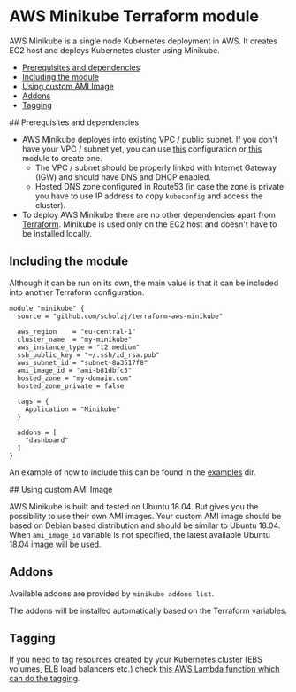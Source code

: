 # AWS Minikube Terraform module

AWS Minikube is a single node Kubernetes deployment in AWS. It creates EC2 host and deploys Kubernetes cluster using Minikube.

<!-- TOC depthFrom:2 -->

- [Prerequisites and dependencies](#prerequisites-and-dependencies)
- [Including the module](#including-the-module)
- [Using custom AMI Image](#using-custom-ami-image)
- [Addons](#addons)
- [Tagging](#tagging)

<!-- /TOC -->


## Prerequisites and dependencies

* AWS Minikube deployes into existing VPC / public subnet. If you don't have your VPC / subnet yet, you can use [this](https://github.com/scholzj/aws-vpc) configuration or [this](https://github.com/scholzj/terraform-aws-vpc) module to create one.
  * The VPC / subnet should be properly linked with Internet Gateway (IGW) and should have DNS and DHCP enabled.
  * Hosted DNS zone configured in Route53 (in case the zone is private you have to use IP address to copy `kubeconfig` and access the cluster).
* To deploy AWS Minikube there are no other dependencies apart from [Terraform](https://www.terraform.io). Minikube is used only on the EC2 host and doesn't have to be installed locally.

## Including the module

Although it can be run on its own, the main value is that it can be included into another Terraform configuration.

```hcl
module "minikube" {
  source = "github.com/scholzj/terraform-aws-minikube"

  aws_region    = "eu-central-1"
  cluster_name  = "my-minikube"
  aws_instance_type = "t2.medium"
  ssh_public_key = "~/.ssh/id_rsa.pub"
  aws_subnet_id = "subnet-8a3517f8"
  ami_image_id = "ami-b81dbfc5"
  hosted_zone = "my-domain.com"
  hosted_zone_private = false

  tags = {
    Application = "Minikube"
  }

  addons = [
    "dashboard"
  ]
}
```

An example of how to include this can be found in the [examples](examples/) dir. 

## Using custom AMI Image

AWS Minikube is built and tested on Ubuntu 18.04. But gives you the possibility to use their own AMI images. Your custom AMI image should be based on Debian based distribution and should be similar to Ubuntu 18.04. When `ami_image_id` variable is not specified, the latest available Ubuntu 18.04 image will be used.

## Addons

Available addons are provided by `minikube addons list`.

The addons will be installed automatically based on the Terraform variables. 


## Tagging

If you need to tag resources created by your Kubernetes cluster (EBS volumes, ELB load balancers etc.) check [this AWS Lambda function which can do the tagging](https://github.com/scholzj/aws-kubernetes-tagging-lambda).
